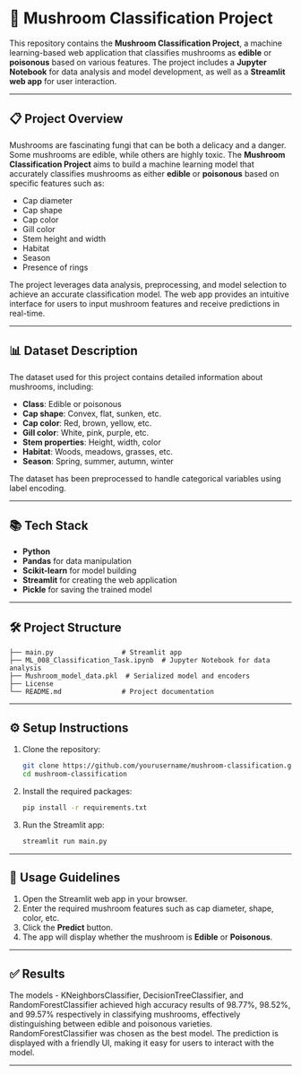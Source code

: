 # 🍄 Mushroom Classification Project

This repository contains the **Mushroom Classification Project**, a machine learning-based web application that classifies mushrooms as **edible** or **poisonous** based on various features. The project includes a **Jupyter Notebook** for data analysis and model development, as well as a **Streamlit web app** for user interaction.

---

## 📋 **Project Overview**
Mushrooms are fascinating fungi that can be both a delicacy and a danger. Some mushrooms are edible, while others are highly toxic. The **Mushroom Classification Project** aims to build a machine learning model that accurately classifies mushrooms as either **edible** or **poisonous** based on specific features such as:
- Cap diameter
- Cap shape
- Cap color
- Gill color
- Stem height and width
- Habitat
- Season
- Presence of rings

The project leverages data analysis, preprocessing, and model selection to achieve an accurate classification model. The web app provides an intuitive interface for users to input mushroom features and receive predictions in real-time.

---

## 📊 **Dataset Description**
The dataset used for this project contains detailed information about mushrooms, including:
- **Class**: Edible or poisonous
- **Cap shape**: Convex, flat, sunken, etc.
- **Cap color**: Red, brown, yellow, etc.
- **Gill color**: White, pink, purple, etc.
- **Stem properties**: Height, width, color
- **Habitat**: Woods, meadows, grasses, etc.
- **Season**: Spring, summer, autumn, winter

The dataset has been preprocessed to handle categorical variables using label encoding.

---

## 📚 **Tech Stack**
- **Python**
- **Pandas** for data manipulation
- **Scikit-learn** for model building
- **Streamlit** for creating the web application
- **Pickle** for saving the trained model

---

## 🛠 **Project Structure**
```
├── main.py                 # Streamlit app
├── ML_008_Classification_Task.ipynb  # Jupyter Notebook for data analysis
├── Mushroom_model_data.pkl  # Serialized model and encoders
├── License
└── README.md               # Project documentation
```

---

## ⚙️ **Setup Instructions**
1. Clone the repository:
   ```bash
   git clone https://github.com/yourusername/mushroom-classification.git
   cd mushroom-classification
   ```
2. Install the required packages:
   ```bash
   pip install -r requirements.txt
   ```
3. Run the Streamlit app:
   ```bash
   streamlit run main.py
   ```

---

## 🚀 **Usage Guidelines**
1. Open the Streamlit web app in your browser.
2. Enter the required mushroom features such as cap diameter, shape, color, etc.
3. Click the **Predict** button.
4. The app will display whether the mushroom is **Edible** or **Poisonous**.

---

## ✅ **Results**
The models - KNeighborsClassifier, DecisionTreeClassifier, and RandomForestClassifier achieved high accuracy results of 98.77%, 98.52%, and 99.57% respectively in classifying mushrooms, effectively distinguishing between edible and poisonous varieties. RandomForestClassifier was chosen as the best model. The prediction is displayed with a friendly UI, making it easy for users to interact with the model.

---
